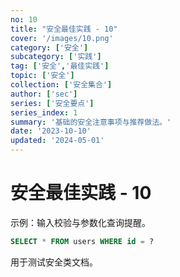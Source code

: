 ```yaml
---
no: 10
title: "安全最佳实践 - 10"
cover: '/images/10.png'
category: ['安全']
subcategory: ['实践']
tag: ['安全','最佳实践']
topic: ['安全']
collection: ['安全集合']
author: ['sec']
series: ['安全要点']
series_index: 1
summary: '基础的安全注意事项与推荐做法。'
date: '2023-10-10'
updated: '2024-05-01'
---
```


# 安全最佳实践 - 10

示例：输入校验与参数化查询提醒。

```sql
SELECT * FROM users WHERE id = ?
```

用于测试安全类文档。
